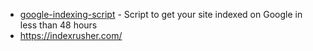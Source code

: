 - [google-indexing-script](https://github.com/goenning/google-indexing-script) - Script to get your site indexed on Google in less than 48 hours
- https://indexrusher.com/
